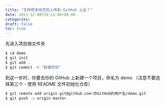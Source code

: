 ```yaml
---
title: "怎样把本地项目上传到 GitHub 上去？"
date: 2013-12-08T19:11:00+08:00
categories:
draft: false
toc: true
---
```


先进入项目根文件夹

```sh
$ cd demo
$ git init
$ git add .
$ git commit -m "新建项目"
```

到这一步时，你要去你的 GitHub 上新建一个项目，命名为 demo （注意不要选择第三个 - 使用 README 文件初始化仓库）

```sh
$ git remote add origin git@github.com:你GitHub的用户名/demo.git
$ git push -u origin master
```
